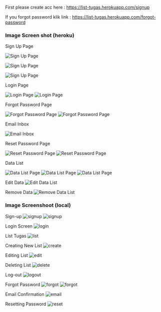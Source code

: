 First please create acc here :
https://list-tugas.herokuapp.com/signup

If you forgot password klik link :
https://list-tugas.herokuapp.com/forgot-password

### Image Screen shot (heroku)

Sign Up Page

![Sign Up Page](img/img-heroku/signup1.png "Sign Up Page")

![Sign Up Page](img/img-heroku/signup2.png "Sign Up Page")

![Sign Up Page](img/img-heroku/signup3.png "Sign Up Page")

Login Page

![Login Page](img/img-heroku/login1.png "Login Page")
![Login Page](img/img-heroku/login2.png "Login Page")

Forgot Password Page

![Forgot Password Page](img/img-heroku/forgot-pass.png "Forgot Password Page")
![Forgot Password Page](img/img-heroku/forgot-pass2.png "Forgot Password Page")

Email Inbox

![Email Inbox](img/img-heroku/forgot-pass3.jpg "Email Inbox")

Reset Password Page

![Reset Password Page](img/img-heroku/reset-pass1.png "Reset Password Page")
![Reset Password Page](img/img-heroku/reset-pass2.png "Reset Password Page")

Data List

![Data List Page](img/img-heroku/data-list1.png "Data List Page")
![Data List Page](img/img-heroku/data-list2.png "Data List Page")
![Data List Page](img/img-heroku/data-list3.png "Data List Page")

Edit Data
![Edit Data List](img/img-heroku/edit-data1.png "Edit Data List")

Remove Data
![Remove Data List](img/img-heroku/remove-1data.png "Remove Data List")

### Image Screenshoot (local)
Sign-up
![signup](img/img-local/reg1.png "sign-up")
![signup](img/img-local/reg2.png "sign-up")

Login Screen 
![login](img/img-local/Login.png "login")

List Tugas
![list](img/img-local/index.png "list")

Creating New List
![create](img/img-local/create.png "create")

Editing List
![edit](img/img-local/edit.png "edit")

Deleting List
![delete](img/img-local/delete.png "delete")

Log-out
![logout](img/img-local/logout.png "logout")

Forgot Password
![forgot](img/img-local/forgot1.png "forgot")
![forgot](img/img-local/forgot2.png "forgot")

Email Confirmation
![email](img/img-local/email.png "confirmation")

Resetting Password
![reset](img/img-local/reset.png "reset")
